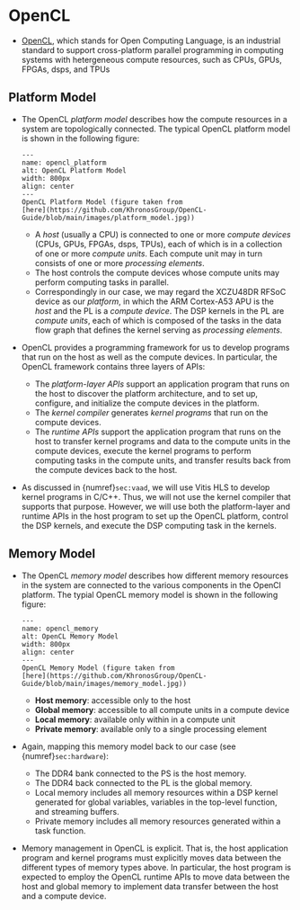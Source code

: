 # OpenCL

* [OpenCL](https://github.com/KhronosGroup/OpenCL-Guide/blob/main/README.md),
  which stands for Open Computing Language, is an industrial standard
  to support cross-platform parallel programming in computing systems
  with hetergeneous compute resources, such as CPUs, GPUs, FPGAs, dsps,
  and TPUs

## Platform Model
* The OpenCL *platform model* describes how the compute resources in a
  system are topologically connected. The typical OpenCL platform
  model is shown in the following figure:
  ```{figure} ../figs/opencl_platform.jpg
  ---
  name: opencl_platform
  alt: OpenCL Platform Model
  width: 800px
  align: center
  ---
  OpenCL Platform Model (figure taken from
  [here](https://github.com/KhronosGroup/OpenCL-Guide/blob/main/images/platform_model.jpg))
  ```
  - A *host* (usually a CPU) is connected to one or more *compute
    devices* (CPUs, GPUs, FPGAs, dsps, TPUs), each of which is in a
    collection of one or more *compute units*. Each compute unit may
    in turn consists of one or more *processing elements*.
  - The host controls the compute devices whose compute units may
    perform computing tasks in parallel.
  - Correspondingly in our case, we may regard the XCZU48DR RFSoC
    device as our *platform*, in which the ARM Cortex-A53 APU is the
    *host* and the PL is a *compute device*. The DSP kernels in the PL
    are *compute units*, each of which is composed of the tasks in the
    data flow graph that defines the kernel serving as *processing
    elements*.

* OpenCL provides a programming framework for us to develop programs
  that run on the host as well as the compute devices. In particular,
  the OpenCL framework contains three layers of APIs:
  - The *platform-layer APIs* support an application program that runs
    on the host to discover the platform architecture, and to set up,
    configure, and initialize the compute devices in the platform.
  - The *kernel compiler* generates *kernel programs* that run on the
    compute devices.
  - The *runtime APIs* support the application program that runs on
    the host to transfer kernel programs and data to the compute units
    in the compute devices, execute the kernel programs to perform
    computing tasks in the compute units, and transfer results back
    from the compute devices back to the host.

* As discussed in {numref}`sec:vaad`, we will use Vitis HLS to develop
  kernel programs in C/C++. Thus, we will not use the kernel compiler
  that supports that purpose. However, we will use both the
  platform-layer and runtime APIs in the host program to set up the
  OpenCL platform, control the DSP kernels, and execute the DSP
  computing task in the kernels.
  
## Memory Model
* The OpenCL *memory model* describes how different memory resources
  in the system are connected to the various components in the OpenCl
  platform. The typial OpenCL memory model is shown in the following
  figure:
  ```{figure} ../figs/opencl_memory.jpg
  ---
  name: opencl_memory
  alt: OpenCL Memory Model
  width: 800px
  align: center
  ---
  OpenCL Memory Model (figure taken from
  [here](https://github.com/KhronosGroup/OpenCL-Guide/blob/main/images/memory_model.jpg))
  ```
  - **Host memory**: accessible only to the host
  - **Global memory**: accessible to all compute units in a compute
    device
  - **Local memory**: available only within in a compute unit
  - **Private memory**: available only to a single processing element

* Again, mapping this memory model back to our case (see {numref}`sec:hardware`):
  - The DDR4 bank connected to the PS is the host memory.
  - The DDR4 back connected to the PL is the global memory.
  - Local memory includes all memory resources within a DSP kernel
    generated for global variables, variables in the top-level
    function,  and streaming buffers.
  - Private memory includes all memory resources generated within a
    task function.

* Memory management in OpenCL is explicit. That is, the host
  application program and kernel programs must explicitly moves data
  between the different types of memory types above. In particular,
  the host program is expected to employ the OpenCL runtime APIs to
  move data between the host and global memory to implement data
  transfer between the host and a compute device.


 
